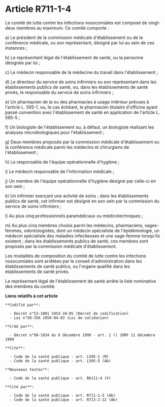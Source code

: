 # Article R711-1-4

Le comité de lutte contre les infections nosocomiales est composé de vingt-deux membres au maximum. Ce comité comporte :

a) Le président de la commission médicale d'établissement ou de la conférence médicale, ou son représentant, désigné par lui
au sein de ces instances ;

b) Le représentant légal de l'établissement de santé, ou la personne désignée par lui ;

c) Le médecin responsable de la médecine du travail dans l'établissement ;

d) Le directeur du service de soins infirmiers ou son représentant dans les établissements publics de santé, ou, dans les
établissements de santé privés, le responsable du service de soins infirmiers ;

e) Un pharmacien de la ou des pharmacies à usage intérieur prévues à l'article L. 595-1, ou, le cas échéant, le pharmacien
titulaire d'officine ayant passé convention avec l'établissement de santé en application de l'article L. 595-5 ;

f) Un biologiste de l'établissement ou, à défaut, un biologiste réalisant les analyses microbiologiques pour
l'établissement ;

g) Deux membres proposés par la commission médicale d'établissement ou la conférence médicale parmi les médecins et
chirurgiens de l'établissement ;

h) Le responsable de l'équipe opérationnelle d'hygiène ;

i) Le médecin responsable de l'information médicale ;

j) Un membre de l'équipe opérationnelle d'hygiène désigné par celle-ci en son sein ;

k) Un infirmier exerçant une activité de soins ; dans les établissements publics de santé, cet infirmier est désigné en son
sein par la commission du service de soins infirmiers ;

l) Au plus cinq professionnels paramédicaux ou médicotechniques ;

m) Au plus cinq membres choisis parmi les médecins, pharmaciens, sages-femmes, odontologistes, dont un médecin spécialiste de
l'épidémiologie, un médecin spécialiste des maladies infectieuses et une sage-femme lorsqu'ils existent ; dans les
établissements publics de santé, ces membres sont proposés par la commission médicale d'établissement.

Les modalités de composition du comité de lutte contre les infections nosocomiales sont arrêtées par le conseil
d'administration dans les établissements de santé publics, ou l'organe qualifié dans les établissements de santé privés.

Le représentant légal de l'établissement de santé arrête la liste nominative des membres du comité.

**Liens relatifs à cet article**

	**Codifié par**:

	  - Décret n°53-1001 1953-10-05 (Décret de codification)
	  - Loi n°58-356 1958-04-03 (Loi de validation)

	**Créé par**:

	  - Décret n°99-1034 du 6 décembre 1999 - art. 1 () JORF 11 décembre 1999

	**Cite**:

	  - Code de la santé publique - art. L595-1 (M)
	  - Code de la santé publique - art. L595-5 (Ab)

	**Nouveaux textes**:

	  - Code de la santé publique - art. R6111-4 (V)

	**Cité par**:

	  - Code de la santé publique - art. R711-1-5 (Ab)
	  - Code de la santé publique - art. R713-2-22 (Ab)
